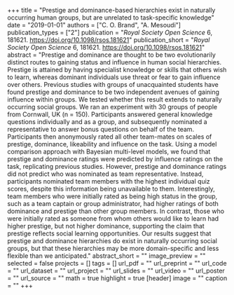 +++
title = "Prestige and dominance-based hierarchies exist in naturally occurring human groups, but are unrelated to task-specific knowledge"
date = "2019-01-01"
authors = ["C. O. Brand", "A. Mesoudi"]
publication_types = ["2"]
publication = "_Royal Society Open Science_ 6, 181621. https://doi.org/10.1098/rsos.181621"
publication_short = "_Royal Society Open Science_ 6, 181621. https://doi.org/10.1098/rsos.181621"
abstract = "Prestige and dominance are thought to be two evolutionarily distinct routes to gaining status and influence in human social hierarchies. Prestige is attained by having specialist knowledge or skills that others wish to learn, whereas dominant individuals use threat or fear to gain influence over others. Previous studies with groups of unacquainted students have found prestige and dominance to be two independent avenues of gaining influence within groups. We tested whether this result extends to naturally occurring social groups. We ran an experiment with 30 groups of people from Cornwall, UK (n = 150). Participants answered general knowledge questions individually and as a group, and subsequently nominated a representative to answer bonus questions on behalf of the team. Participants then anonymously rated all other team-mates on scales of prestige, dominance, likeability and influence on the task. Using a model comparison approach with Bayesian multi-level models, we found that prestige and dominance ratings were predicted by influence ratings on the task, replicating previous studies. However, prestige and dominance ratings did not predict who was nominated as team representative. Instead, participants nominated team members with the highest individual quiz scores, despite this information being unavailable to them. Interestingly, team members who were initially rated as being high status in the group, such as a team captain or group administrator, had higher ratings of both dominance and prestige than other group members. In contrast, those who were initially rated as someone from whom others would like to learn had higher prestige, but not higher dominance, supporting the claim that prestige reflects social learning opportunities. Our results suggest that prestige and dominance hierarchies do exist in naturally occurring social groups, but that these hierarchies may be more domain-specific and less flexible than we anticipated."
abstract_short = ""
image_preview = ""
selected = false
projects = []
tags = []
url_pdf = ""
url_preprint = ""
url_code = ""
url_dataset = ""
url_project = ""
url_slides = ""
url_video = ""
url_poster = ""
url_source = ""
math = true
highlight = true
[header]
image = ""
caption = ""
+++
